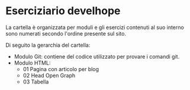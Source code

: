 # Eserciziario develhope

La cartella è organizzata per moduli e gli esercizi contenuti al suo interno sono numerati secondo l'ordine presente sul sito.

Di seguito la gerarchia del cartella:

- Modulo Git: contiene del codice utilizzato per provare i comandi git.
- Modulo HTML:
    - 01 Pagina con articolo per blog
    - 02 Head Open Graph
    - 03 Tabella